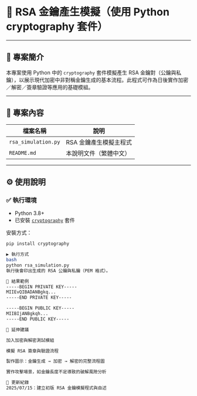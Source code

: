 # 🔐 RSA 金鑰產生模擬（使用 Python cryptography 套件）

---

## 📌 專案簡介

本專案使用 Python 中的 `cryptography` 套件模擬產生 RSA 金鑰對（公鑰與私鑰），以展示現代加密中非對稱金鑰生成的基本流程。此程式可作為日後實作加密／解密／簽章驗證等應用的基礎模組。

---

## 📁 專案內容

| 檔案名稱 | 說明 |
|----------|------|
| `rsa_simulation.py` | RSA 金鑰產生模擬主程式 |
| `README.md` | 本說明文件（繁體中文） |

---

## ⚙️ 使用說明

### ✅ 執行環境

- Python 3.8+
- 已安裝 [`cryptography`](https://pypi.org/project/cryptography/) 套件

安裝方式：

```bash
pip install cryptography

▶️ 執行方式
bash
python rsa_simulation.py
執行後會印出生成的 RSA 公鑰與私鑰（PEM 格式）。

🔎 結果範例
-----BEGIN PRIVATE KEY-----
MIIEvQIBADANBgkq...
-----END PRIVATE KEY-----

-----BEGIN PUBLIC KEY-----
MIIBIjANBgkqh...
-----END PUBLIC KEY-----

🔧 延伸建議

加入加密與解密測試模組

模擬 RSA 簽章與驗證流程

製作圖示：金鑰生成 → 加密 → 解密的完整流程圖

實作攻擊場景，如金鑰長度不足導致的破解風險分析

📅 更新紀錄
2025/07/15：建立初版 RSA 金鑰模擬程式與自述
